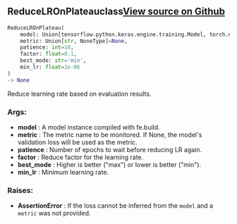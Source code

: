 ## ReduceLROnPlateau<span class="tag">class</span><a class="sourcelink" href=https://github.com/fastestimator/fastestimator/blob/r1.1/fastestimator/trace/adapt/reduce_lr_on_plateau.py/#L30-L85>View source on Github</a>
```python
ReduceLROnPlateau(
	model: Union[tensorflow.python.keras.engine.training.Model, torch.nn.modules.module.Module],
	metric: Union[str, NoneType]=None,
	patience: int=10,
	factor: float=0.1,
	best_mode: str='min',
	min_lr: float=1e-06
)
-> None
```
Reduce learning rate based on evaluation results.


<h3>Args:</h3>

* **model** :  A model instance compiled with fe.build.
* **metric** :  The metric name to be monitored. If None, the model's validation loss will be used as the metric.
* **patience** :  Number of epochs to wait before reducing LR again.
* **factor** :  Reduce factor for the learning rate.
* **best_mode** :  Higher is better ("max") or lower is better ("min").
* **min_lr** :  Minimum learning rate.

<h3>Raises:</h3>

* **AssertionError** :  If the loss cannot be inferred from the `model` and a `metric` was not provided.



